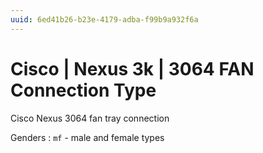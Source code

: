 ```yaml
---
uuid: 6ed41b26-b23e-4179-adba-f99b9a932f6a
---
```

# Cisco | Nexus 3k | 3064 FAN Connection Type

Cisco Nexus 3064 fan tray connection

Genders
: `mf` - male and female types

